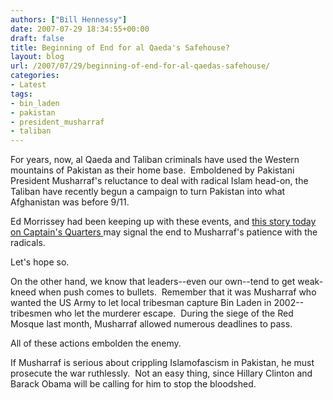 ```yaml
---
authors: ["Bill Hennessy"]
date: 2007-07-29 18:34:55+00:00
draft: false
title: Beginning of End for al Qaeda's Safehouse?
layout: blog
url: /2007/07/29/beginning-of-end-for-al-qaedas-safehouse/
categories:
- Latest
tags:
- bin_laden
- pakistan
- president_musharraf
- taliban
---
```


For years, now, al Qaeda and Taliban criminals have used the Western mountains of Pakistan as their home base.  Emboldened by Pakistani President Musharraf's reluctance to deal with radical Islam head-on, the Taliban have recently begun a campaign to turn Pakistan into what Afghanistan was before 9/11.

Ed Morrissey had been keeping up with these events, and [this story today on Captain's Quarters ](https://www.captainsquartersblog.com/mt/archives/010662.php)may signal the end to Musharraf's patience with the radicals.

Let's hope so.

On the other hand, we know that leaders--even our own--tend to get weak-kneed when push comes to bullets.  Remember that it was Musharraf who wanted the US Army to let local tribesman capture Bin Laden in 2002--tribesmen who let the murderer escape.  During the siege of the Red Mosque last month, Musharraf allowed numerous deadlines to pass.

All of these actions embolden the enemy.

If Musharraf is serious about crippling Islamofascism in Pakistan, he must prosecute the war ruthlessly.  Not an easy thing, since Hillary Clinton and Barack Obama will be calling for him to stop the bloodshed.


